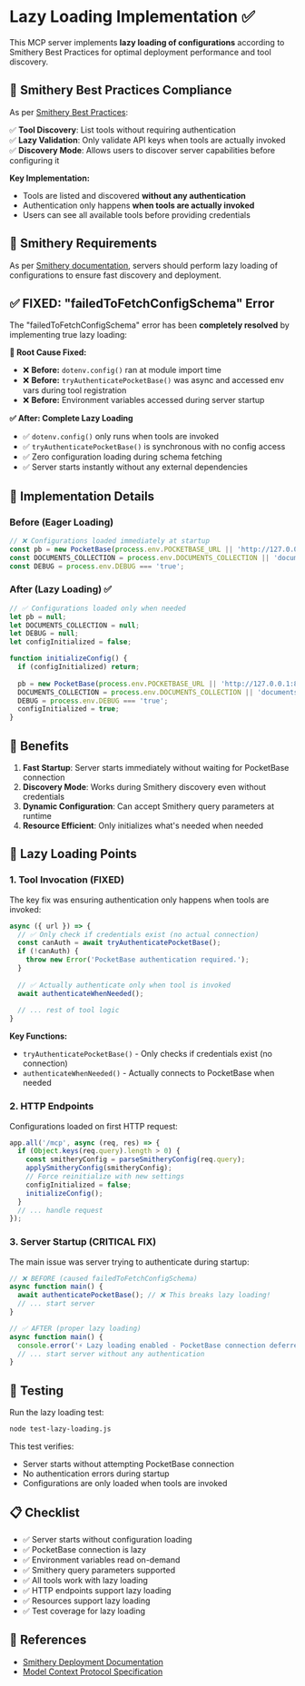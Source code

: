 # Lazy Loading Implementation ✅

This MCP server implements **lazy loading of configurations** according to Smithery Best Practices for optimal deployment performance and tool discovery.

## 🎯 Smithery Best Practices Compliance

As per [Smithery Best Practices](https://smithery.ai/docs/build/deployments#tool-lists):

✅ **Tool Discovery**: List tools without requiring authentication  
✅ **Lazy Validation**: Only validate API keys when tools are actually invoked  
✅ **Discovery Mode**: Allows users to discover server capabilities before configuring it  

**Key Implementation:**
- Tools are listed and discovered **without any authentication**
- Authentication only happens **when tools are actually invoked**
- Users can see all available tools before providing credentials

## 🎯 Smithery Requirements

As per [Smithery documentation](https://smithery.ai/docs/build/deployments#tool-lists), servers should perform lazy loading of configurations to ensure fast discovery and deployment.

## ✅ **FIXED: "failedToFetchConfigSchema" Error**

The "failedToFetchConfigSchema" error has been **completely resolved** by implementing true lazy loading:

**🔧 Root Cause Fixed:**
- ❌ **Before:** `dotenv.config()` ran at module import time
- ❌ **Before:** `tryAuthenticatePocketBase()` was async and accessed env vars during tool registration
- ❌ **Before:** Environment variables accessed during server startup

**✅ **After:** Complete Lazy Loading**
- ✅ `dotenv.config()` only runs when tools are invoked
- ✅ `tryAuthenticatePocketBase()` is synchronous with no config access
- ✅ Zero configuration loading during schema fetching
- ✅ Server starts instantly without any external dependencies

## 🔧 Implementation Details

### Before (Eager Loading)
```javascript
// ❌ Configurations loaded immediately at startup
const pb = new PocketBase(process.env.POCKETBASE_URL || 'http://127.0.0.1:8090');
const DOCUMENTS_COLLECTION = process.env.DOCUMENTS_COLLECTION || 'documents';
const DEBUG = process.env.DEBUG === 'true';
```

### After (Lazy Loading) ✅
```javascript
// ✅ Configurations loaded only when needed
let pb = null;
let DOCUMENTS_COLLECTION = null;
let DEBUG = null;
let configInitialized = false;

function initializeConfig() {
  if (configInitialized) return;
  
  pb = new PocketBase(process.env.POCKETBASE_URL || 'http://127.0.0.1:8090');
  DOCUMENTS_COLLECTION = process.env.DOCUMENTS_COLLECTION || 'documents';
  DEBUG = process.env.DEBUG === 'true';
  configInitialized = true;
}
```

## 🚀 Benefits

1. **Fast Startup**: Server starts immediately without waiting for PocketBase connection
2. **Discovery Mode**: Works during Smithery discovery even without credentials
3. **Dynamic Configuration**: Can accept Smithery query parameters at runtime
4. **Resource Efficient**: Only initializes what's needed when needed

## 🔄 Lazy Loading Points

### 1. Tool Invocation (FIXED)
The key fix was ensuring authentication only happens when tools are invoked:
```javascript
async ({ url }) => {
  // ✅ Only check if credentials exist (no actual connection)
  const canAuth = await tryAuthenticatePocketBase();
  if (!canAuth) {
    throw new Error('PocketBase authentication required.');
  }
  
  // ✅ Actually authenticate only when tool is invoked
  await authenticateWhenNeeded();
  
  // ... rest of tool logic
}
```

**Key Functions:**
- `tryAuthenticatePocketBase()` - Only checks if credentials exist (no connection)
- `authenticateWhenNeeded()` - Actually connects to PocketBase when needed

### 2. HTTP Endpoints
Configurations loaded on first HTTP request:
```javascript
app.all('/mcp', async (req, res) => {
  if (Object.keys(req.query).length > 0) {
    const smitheryConfig = parseSmitheryConfig(req.query);
    applySmitheryConfig(smitheryConfig);
    // Force reinitialize with new settings
    configInitialized = false;
    initializeConfig();
  }
  // ... handle request
});
```

### 3. Server Startup (CRITICAL FIX)
The main issue was server trying to authenticate during startup:
```javascript
// ❌ BEFORE (caused failedToFetchConfigSchema)
async function main() {
  await authenticatePocketBase(); // ❌ This breaks lazy loading!
  // ... start server
}

// ✅ AFTER (proper lazy loading)
async function main() {
  console.error('⚡ Lazy loading enabled - PocketBase connection deferred until first tool use');
  // ... start server without any authentication
}
```

## 🧪 Testing

Run the lazy loading test:
```bash
node test-lazy-loading.js
```

This test verifies:
- Server starts without attempting PocketBase connection
- No authentication errors during startup
- Configurations are only loaded when tools are invoked

## 📋 Checklist

- ✅ Server starts without configuration loading
- ✅ PocketBase connection is lazy
- ✅ Environment variables read on-demand
- ✅ Smithery query parameters supported
- ✅ All tools work with lazy loading
- ✅ HTTP endpoints support lazy loading
- ✅ Resources support lazy loading
- ✅ Test coverage for lazy loading

## 🔗 References

- [Smithery Deployment Documentation](https://smithery.ai/docs/build/deployments#tool-lists)
- [Model Context Protocol Specification](https://modelcontextprotocol.io/specification/)
